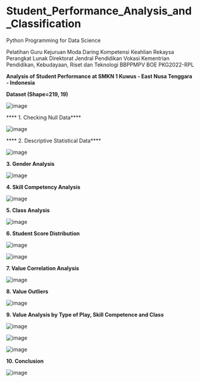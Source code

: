 # Student_Performance_Analysis_and_Classification

Python Programming for Data Science

Pelatihan Guru Kejuruan Moda Daring Kompetensi Keahlian Rekaysa Perangkat Lunak
Direktorat Jendral Pendidikan Vokasi
Kementrian Pendidikan, Kebudayaan, Riset dan Teknologi
BBPPMPV BOE
PKG2022-RPL


**Analysis of Student Performance at SMKN 1 Kuwus - East Nusa Tenggara - Indonesia**


**Dataset (Shape=219, 19)**

![image](https://user-images.githubusercontent.com/88584119/175334312-b6f9d961-e704-4c44-aa33-071e5e460acf.png)


**** 1. Checking Null Data****

![image](https://user-images.githubusercontent.com/88584119/175334595-a19ed507-5970-437c-aad7-7a03586306c3.png)


**** 2.  Descriptive Statistical Data****

![image](https://user-images.githubusercontent.com/88584119/175334755-b7bcfe6b-8b8c-4e5e-8a91-c9cbf5d88374.png)


**3. Gender Analysis**

![image](https://user-images.githubusercontent.com/88584119/175335412-14574325-4697-4774-90f9-6fc134588cae.png)


**4. Skill Competency Analysis**

![image](https://user-images.githubusercontent.com/88584119/175335714-95124d7d-3021-4b43-809b-7389502cdd3c.png)


**5. Class Analysis**

![image](https://user-images.githubusercontent.com/88584119/175335902-55d22ce2-9497-4fbe-8536-3e4613ef42ad.png)


**6. Student Score Distribution**

![image](https://user-images.githubusercontent.com/88584119/175336201-d24885b5-a21d-49e0-a2c8-55233985bffb.png)

![image](https://user-images.githubusercontent.com/88584119/175336296-2de2d36e-ed96-4572-ab6f-7a729404ffdf.png)


**7. Value Correlation Analysis**

![image](https://user-images.githubusercontent.com/88584119/175336512-63c11622-44bc-44f0-95de-40e728e31c55.png)


**8. Value Outliers**

![image](https://user-images.githubusercontent.com/88584119/175336713-054d3217-87c1-4ada-a43a-c0a5790fdcea.png)


**9. Value Analysis by Type of Play, Skill Competence and Class**

![image](https://user-images.githubusercontent.com/88584119/175337017-f735d4df-6192-4a0c-bc88-cab26a38b5db.png)

![image](https://user-images.githubusercontent.com/88584119/175337101-ebfaa297-5538-4c8c-b561-2da028ef0e20.png)

![image](https://user-images.githubusercontent.com/88584119/175337167-1f9a3c63-04bd-4464-a67b-b46fc4acc9fd.png)


**10. Conclusion**

![image](https://user-images.githubusercontent.com/88584119/175337349-8931c9c1-9280-4707-8d4e-52722f97c086.png)









